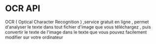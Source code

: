 # OCR API

OCR  ( Optical Character Recognition ) ,service gratuit en ligne , permet d'analyser le texte dans tout fichier d'image que vous téléchargez , puis convertir le texte de l'image dans le texte que vous pouvez facilement modifier sur votre ordinateur
